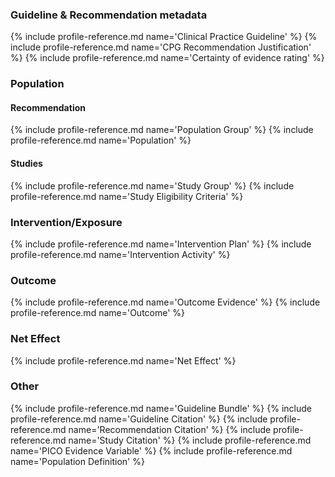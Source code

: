 ### Guideline & Recommendation metadata
{% include profile-reference.md name='Clinical Practice Guideline' %}
{% include profile-reference.md name='CPG Recommendation Justification' %}
{% include profile-reference.md name='Certainty of evidence rating' %}

### Population
#### Recommendation
{% include profile-reference.md name='Population Group' %}
{% include profile-reference.md name='Population' %}
#### Studies
{% include profile-reference.md name='Study Group' %}
{% include profile-reference.md name='Study Eligibility Criteria' %}

### Intervention/Exposure
{% include profile-reference.md name='Intervention Plan' %}
{% include profile-reference.md name='Intervention Activity' %}

### Outcome

{% include profile-reference.md name='Outcome Evidence' %}
{% include profile-reference.md name='Outcome' %}

### Net Effect
{% include profile-reference.md name='Net Effect' %}

### Other
{% include profile-reference.md name='Guideline Bundle' %}
{% include profile-reference.md name='Guideline Citation' %}
{% include profile-reference.md name='Recommendation Citation' %}
{% include profile-reference.md name='Study Citation' %}
{% include profile-reference.md name='PICO Evidence Variable' %}
{% include profile-reference.md name='Population Definition' %}
